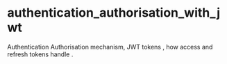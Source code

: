 # authentication_authorisation_with_jwt
Authentication Authorisation mechanism, JWT tokens , how access and refresh tokens handle .
